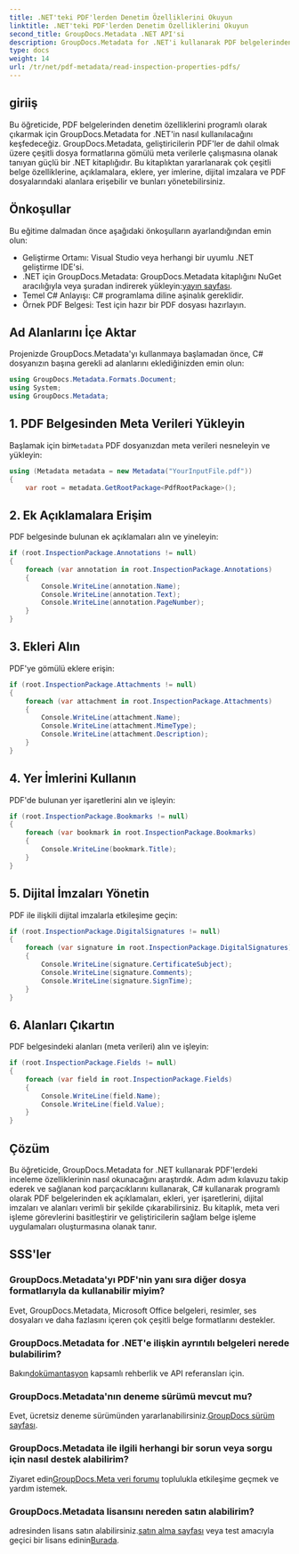 ```yaml
---
title: .NET'teki PDF'lerden Denetim Özelliklerini Okuyun
linktitle: .NET'teki PDF'lerden Denetim Özelliklerini Okuyun
second_title: GroupDocs.Metadata .NET API'si
description: GroupDocs.Metadata for .NET'i kullanarak PDF belgelerinden inceleme özelliklerini nasıl çıkaracağınızı öğrenin. Ek açıklamaları, ekleri ve daha fazlasını keşfedin.
type: docs
weight: 14
url: /tr/net/pdf-metadata/read-inspection-properties-pdfs/
---
```

## giriiş
Bu öğreticide, PDF belgelerinden denetim özelliklerini programlı olarak çıkarmak için GroupDocs.Metadata for .NET'in nasıl kullanılacağını keşfedeceğiz. GroupDocs.Metadata, geliştiricilerin PDF'ler de dahil olmak üzere çeşitli dosya formatlarına gömülü meta verilerle çalışmasına olanak tanıyan güçlü bir .NET kitaplığıdır. Bu kitaplıktan yararlanarak çok çeşitli belge özelliklerine, açıklamalara, eklere, yer imlerine, dijital imzalara ve PDF dosyalarındaki alanlara erişebilir ve bunları yönetebilirsiniz.
## Önkoşullar
Bu eğitime dalmadan önce aşağıdaki önkoşulların ayarlandığından emin olun:
- Geliştirme Ortamı: Visual Studio veya herhangi bir uyumlu .NET geliştirme IDE'si.
-  .NET için GroupDocs.Metadata: GroupDocs.Metadata kitaplığını NuGet aracılığıyla veya şuradan indirerek yükleyin:[yayın sayfası](https://releases.groupdocs.com/metadata/net/).
- Temel C# Anlayışı: C# programlama diline aşinalık gereklidir.
- Örnek PDF Belgesi: Test için hazır bir PDF dosyası hazırlayın.

## Ad Alanlarını İçe Aktar
Projenizde GroupDocs.Metadata'yı kullanmaya başlamadan önce, C# dosyanızın başına gerekli ad alanlarını eklediğinizden emin olun:
```csharp
using GroupDocs.Metadata.Formats.Document;
using System;
using GroupDocs.Metadata;
```
## 1. PDF Belgesinden Meta Verileri Yükleyin
 Başlamak için bir`Metadata` PDF dosyanızdan meta verileri nesneleyin ve yükleyin:
```csharp
using (Metadata metadata = new Metadata("YourInputFile.pdf"))
{
    var root = metadata.GetRootPackage<PdfRootPackage>();
```
## 2. Ek Açıklamalara Erişim
PDF belgesinde bulunan ek açıklamaları alın ve yineleyin:
```csharp
if (root.InspectionPackage.Annotations != null)
{
    foreach (var annotation in root.InspectionPackage.Annotations)
    {
        Console.WriteLine(annotation.Name);
        Console.WriteLine(annotation.Text);
        Console.WriteLine(annotation.PageNumber);
    }
}
```
## 3. Ekleri Alın
PDF'ye gömülü eklere erişin:
```csharp
if (root.InspectionPackage.Attachments != null)
{
    foreach (var attachment in root.InspectionPackage.Attachments)
    {
        Console.WriteLine(attachment.Name);
        Console.WriteLine(attachment.MimeType);
        Console.WriteLine(attachment.Description);
    }
}
```
## 4. Yer İmlerini Kullanın
PDF'de bulunan yer işaretlerini alın ve işleyin:
```csharp
if (root.InspectionPackage.Bookmarks != null)
{
    foreach (var bookmark in root.InspectionPackage.Bookmarks)
    {
        Console.WriteLine(bookmark.Title);
    }
}
```
## 5. Dijital İmzaları Yönetin
PDF ile ilişkili dijital imzalarla etkileşime geçin:
```csharp
if (root.InspectionPackage.DigitalSignatures != null)
{
    foreach (var signature in root.InspectionPackage.DigitalSignatures)
    {
        Console.WriteLine(signature.CertificateSubject);
        Console.WriteLine(signature.Comments);
        Console.WriteLine(signature.SignTime);
    }
}
```
## 6. Alanları Çıkartın
PDF belgesindeki alanları (meta verileri) alın ve işleyin:
```csharp
if (root.InspectionPackage.Fields != null)
{
    foreach (var field in root.InspectionPackage.Fields)
    {
        Console.WriteLine(field.Name);
        Console.WriteLine(field.Value);
    }
}
```

## Çözüm
Bu öğreticide, GroupDocs.Metadata for .NET kullanarak PDF'lerdeki inceleme özelliklerinin nasıl okunacağını araştırdık. Adım adım kılavuzu takip ederek ve sağlanan kod parçacıklarını kullanarak, C# kullanarak programlı olarak PDF belgelerinden ek açıklamaları, ekleri, yer işaretlerini, dijital imzaları ve alanları verimli bir şekilde çıkarabilirsiniz. Bu kitaplık, meta veri işleme görevlerini basitleştirir ve geliştiricilerin sağlam belge işleme uygulamaları oluşturmasına olanak tanır.

## SSS'ler
### GroupDocs.Metadata'yı PDF'nin yanı sıra diğer dosya formatlarıyla da kullanabilir miyim?
Evet, GroupDocs.Metadata, Microsoft Office belgeleri, resimler, ses dosyaları ve daha fazlasını içeren çok çeşitli belge formatlarını destekler.
### GroupDocs.Metadata for .NET'e ilişkin ayrıntılı belgeleri nerede bulabilirim?
 Bakın[dokümantasyon](https://reference.groupdocs.com/metadata/net/) kapsamlı rehberlik ve API referansları için.
### GroupDocs.Metadata'nın deneme sürümü mevcut mu?
 Evet, ücretsiz deneme sürümünden yararlanabilirsiniz.[GroupDocs sürüm sayfası](https://releases.groupdocs.com/).
### GroupDocs.Metadata ile ilgili herhangi bir sorun veya sorgu için nasıl destek alabilirim?
 Ziyaret edin[GroupDocs.Meta veri forumu](https://forum.groupdocs.com/c/metadata/14) toplulukla etkileşime geçmek ve yardım istemek.
### GroupDocs.Metadata lisansını nereden satın alabilirim?
adresinden lisans satın alabilirsiniz.[satın alma sayfası](https://purchase.groupdocs.com/buy) veya test amacıyla geçici bir lisans edinin[Burada](https://purchase.groupdocs.com/temporary-license/).
